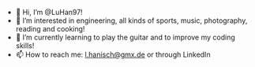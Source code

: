 - 👋 Hi, I’m @LuHan97!
- 👀 I’m interested in engineering, all kinds of sports, music, photography, reading and cooking!
- 🌱 I’m currently learning to play the guitar and to improve my coding skills!
- 📫 How to reach me: l.hanisch@gmx.de or through LinkedIn

<!---
LuHan97/LuHan97 is a ✨ special ✨ repository because its `README.md` (this file) appears on your GitHub profile.
You can click the Preview link to take a look at your changes.
--->
